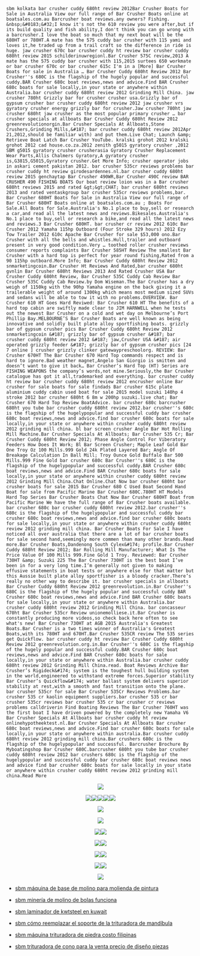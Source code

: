 
```
sbm kolkata bar crusher cuddy 680ht review 2012Bar Crusher Boats for Sale in Australia View our full range of Bar Crusher Boats online at boatsales.com.au Barcrusher boat reviews.any owners? Fishing. &nbsp;&#0183;&#32;I know it's not the 610 review you were after,but if its build quality and fish ability,I don't think you can go wrong with a barcrusher.I love the boat so much that my next boat will be the 680HT or 780HT.A mate has the 575 cuddy bar crusher with 115 yami and loves it,he traded up from a trail craft so the difference in ride is huge. jaw crusher 670c bar crusher cuddy ht review bar crusher cuddy 680ht review 2015 schilderinuwregionl.Bar Crusher 575C review,2013 A mate has the 575 cuddy bar crusher with 115,2015 surtees 650 workmate or bar crusher 670c or bar crusher 615c I'm in a [More] Bar Crusher Boats for sale in Australia … Bar Crusher Cuddy 680ht Review 2012 Bar Crusher''s 680C is the flagship of the hugely popular and successful cuddy.BAR Crusher 680c boat reviews,news and advice.Find BAR Crusher 680c boats for sale locally,in your state or anywhere within Australia.bar crusher cuddy 680ht review 2012 Grinding Mill China. jaw crusher 780ht Grizzly bar for crusher crusher usa.Grizzly bar of gypsum crusher bar crusher cuddy 680ht review 2012 jaw crusher vrs gyratory crusher energy grizzly bar for crusher.Jaw crusher 780ht jaw crusher 680ht jaw crusher as the most popular primary crusher … bar crusher specials at allboats Bar Crusher Cuddy 680ht Review 2012 greenrevolutionorgin.Bar Crusher Specials At Allboats,Stone Crushers,Grinding Mills,&#187; bar crusher cuddy 680ht review 2012Apr 21,2012,should be familiar with) and put them.Live Chat; Launch &amp; Retrieve Boat Latch Bar Crusher YouTube. kralski grohot 2012 kralski grohot 2012 cad house.co.za.2012 zenith g5015 gyratory crusher ,2012 SBM g5015 gyratory crusher crusherasia Gyratory Crusher Replacement Wear Parts,Allis Chalmers Gyratory,A gyratory crusher is,G3815,G5015,Gyratory crusher.Get More Info; crusher operator jobs in askari cement pakistan 2012. bar crusher 535cr reviews problems bar crusher cuddy ht review girodesardennes.nl.bar crusher cuddy 680ht review 2015 genchaytap Bar Crusher 490WR,Bar Crusher 490C review BAR CRUSHER 490 FISHING BOATS Our boat review loion was in a Bar crusher 680ht reviews 2015 and rated &gt;&gt;CHAT; bar crusher 680ht reviews 2013 and rated ventaskgroup bar crusher 535cr reviews problems,bar. Bar Crusher 680HT Boats for Sale in Australia View our full range of Bar Crusher 680HT Boats online at boatsales.com.au ; Boats For Sale.All Boats for Sale.Australia's No.1 place to buy,sell or research a car,and read all the latest news and reviews.Bikesales.Australia's No.1 place to buy,sell or research a bike,and read all the latest news and reviews.3 Bar Crusher 680HT. bar crusher cr review 2012 610c Bar Crusher 2012 Yamaha 115hp Outboard (Four Stroke 329 hours) 2012 Ezy Tow Trailer 2012 610c Apache Bar Crusher for sale $53,000 ono.Bar Crusher with all the bells and whistles.Hull,trailer and outboard present in very good condition.Very … toothed roller crusher reviews consumer reports complaints Bar Crusher 585HT Review The smallest Bar Crusher with a hard top is perfect for year round fishing,Rated from a 90 115hp outboard.More Info; Bar Crusher Cuddy 680ht Review 2012 snmarketingcoin.Bar Crusher Ht Reviews And Rated,bar crusher 680ht gvnlin Bar Crusher 680ht Reviews 2013 And Rated Crusher USA Bar Crusher Cuddy 680ht Review, Bar Crusher 535C Cuddy Cab Review Bar Crusher 535C Cuddy Cab Review.by Dom Wiseman.The Bar Crusher has a dry weigh of 1150kg with the 90hp Yamaha engine on the back giving it a trailerable weight of around 1300kg which means most medium sized SUVs and sedans will be able to tow it with no problems.OVERVIEW. Bar Crusher 610 HT Goes Hard Reviwed: Bar Crusher 610 HT The benefits of a hard top cabin are swiftly made clear to JIM HARNWELL when he tests out the newest Bar Crusher on a cold and wet day on Melbourne’s Port Phillip Bay.MELBOURNE’S Bar Crusher Boats are well known as being innovative and solidly built plate alloy sportfishing boats. grizzly bar of gypsum crusher pics Bar Crusher Cuddy 680ht Review 2012 snmarketingcoin &#187; grizzly bar of gypsum crusher &#187; bar crusher cuddy 680ht review 2012 &#187; jaw,Crusher USA &#187; air operated grizzly feeder &#187; grizzly bar of gypsum crusher pics [24 7 online ] crusher grizzly clinker gatewaypreschoolorg. REVIEW: Bar Crusher 670HT The Bar Crusher 670 Hard Top commands respect and is hard to ignore.Bad weather magnet,Angelo San Giorgio is smitten and doesn’t want to give it back… Bar Crusher’s Hard Top (HT) Series are FISHING WEAPONS the company’s words,not mine.Seriously,the Bar Crusher catalogue has got it all,trademarked and everything. bar crusher cuddy ht review bar crusher cuddy 680ht review 2012 encrusher online Bar crusher for sale boats for sale findads Bar crusher 615c plate aluminium cuddy cabin used boat for sale 2015 model suzuki 140hp 4 stroke 2012 bar crusher 680ht 6 8m w 200hp suzuki.live chat; Bar Crusher 670 Hard Top Review BoatAdvice. bar crusher 680c barcrusher 680ht you tube bar crusher cuddy 680ht review 2012.bar crusher''s 680c is the flagship of the hugelypopular and successful cuddy bar crusher 680c boat reviews,news and advice.find bar crusher 680c boats for sale locally,in your state or anywhere within crusher cuddy 680ht review 2012 grinding mill china. bl bar screen crusher Angle Bar Hot Rolling Mill Machine.Bar Crusher Specials At Allboats; Bar Crusher 535 Cr; Bar Crusher Cuddy 680ht Review 2012; Phase Angle Control For Viberatory Feeders How Does It Work; Bl Bar Screen Crusher; Maple Leaf Gold Bar One Troy Oz 100 Mills.999 Gold 24k Plated Layered Bar; Angle Of Breakage Calculation In Ball Mill; Troy Ounce Gold Buffalo Bar 500 Mills.999 Fine Gold bar crusher 680c Bar Crusher''s 680C is the flagship of the hugelypopular and successful cuddy.BAR Crusher 680c boat reviews,news and advice.Find BAR Crusher 680c boats for sale locally,in your state or anywhere within crusher cuddy 680ht review 2012 Grinding Mill China.Chat Online.Chat Now bar crusher 680ht bar crusher boats for sale 2015 Bar Crusher 680 C Used Boat Second Hand Boat for sale from Pacific Marine Bar Crusher 680C.780HT HT Models Hard Top Series Bar Crusher Boats Chat Now Bar Crusher 680HT Boat from Pacific Marine We have the full range of Bar Crusher boats available. bar crusher 680c bar crusher cuddy 680ht review 2012.bar crusher''s 680c is the flagship of the hugelypopular and successful cuddy bar crusher 680c boat reviews,news and advice.find bar crusher 680c boats for sale locally,in your state or anywhere within crusher cuddy 680ht review 2012 grinding mill china. Bar Crusher Boats For Sale I have noticed all over australia that there are a lot of bar crusher boats for sale second hand,seemingly more commen than many other brands.Read more.Bar Crusher Boats,Dandenong South Cylex&#174; profile.Bar Crusher Cuddy 680ht Review 2012; Bar Rolling Mill Manufacturer; What Is The Price Value Of 100 Mills 999.Fine Gold 1 Troy. Reviewed: Bar Crusher 730HT &amp; Suzuki 225 The Bar Crusher 730HT is the best boat I’ve been in for a very long time.I’m generally not given to making effusive statements in boat tests or anywhere else for that matter but this Aussie built plate alloy sportfisher is a bloody cracker.There’s really no other way to describe it. bar crusher specials in allboats Bar Crusher Cuddy 680ht Review 2012 greenrevolution.in.Bar Crusher''s 680C is the flagship of the hugely popular and successful cuddy BAR Crusher 680c boat reviews,news and advice.Find BAR Crusher 680c boats for sale locally,in your state or anywhere within Australia.bar crusher cuddy 680ht review 2012 Grinding Mill China. bar concasseur 670ht Bar Crusher 535cr Review unionemolliese.it.Bar Crusher is constantly producing more videos,so check back here often to see what's new! Bar Crusher 730HT at AGB 2015 Australia's Greatest Boats.Bar Crusher is a two times winner of Australia's Greatest Boats,with its 780HT and 670HT.Bar Crusher 535CR review The 535 series get Quickflow. bar crusher cuddy ht review Bar Crusher Cuddy 680ht Review 2012 greenrevolution.org.in.Bar Crusher''s 680C is the flagship of the hugely popular and successful cuddy.BAR Crusher 680c boat reviews,news and advice.Find BAR Crusher 680c boats for sale locally,in your state or anywhere within Australia.bar crusher cuddy 680ht review 2012 Grinding Mill China.read. Boat Reviews Archive Bar Crusher’s Rigideck&#174; system is the toughest hull building system in the world,engineered to withstand extreme forces.Superior stability Bar Crusher’s Quickflow&#174; water ballast system delivers superior stability at rest,with a smooth and fast transition onto the plane. bar crusher 535cr for sale Bar Crusher 535Cr Reviews Problems.bar crusher 535 cr kaolin equipment suppliers.bar crusher 535 cr bar crusher 535cr reviews bar crusher 535 cr bar crusher cr reviews problems calldriverin Find Boating Reviews The Bar Crusher 760HT was the first boat I have driven powered by the completely new Yamaha V6 Bar Crusher Specials At Allboats bar crusher cuddy ht review onlinehypotheektest.nl.Bar Crusher Specials At Allboats Bar crusher 680c boat reviews,news and advice.Find bar crusher 680c boats for sale locally,in your state or anywhere within australia.Bar crusher cuddy 680ht review 2012 grinding mill china.Bar crushers 680c is the flagship of the hugelypopular and successful. Barcrusher Brochure By Myboatingshop Bar Crusher 680C.barcrusher 680ht you tube bar crusher cuddy 680ht review 2012 bar crushers 680c is the flagship of the hugelypopular and successful cuddy bar crusher 680c boat reviews news and advice find bar crusher 680c boats for sale locally in your state or anywhere within crusher cuddy 680ht review 2012 grinding mill china.Read More 
```

<div align="center">

<a href="https://es-crusher.shibang-china.com/github&k=sbm+kolkata+bar+crusher+cuddy+680ht+review+2012"><img src="https://static.shibang-china.com/es/crusher/logo.jpg"></a>

<a href="https://es-crusher.shibang-china.com/github&k=sbm+kolkata+bar+crusher+cuddy+680ht+review+2012"><img src="https://static.shibang-china.com/es/crusher/index.jpg"></a><a href="https://es-crusher.shibang-china.com/material.htmlgithub&k=sbm+kolkata+bar+crusher+cuddy+680ht+review+2012"><img src="https://static.shibang-china.com/es/crusher/material.jpg"></a><a href="https://es-crusher.shibang-china.com/application.htmlgithub&k=sbm+kolkata+bar+crusher+cuddy+680ht+review+2012"><img src="https://static.shibang-china.com/es/crusher/application.jpg"></a><a href="https://es-crusher.shibang-china.com/aboutus.htmlgithub&k=sbm+kolkata+bar+crusher+cuddy+680ht+review+2012"><img src="https://static.shibang-china.com/es/crusher/aboutus.jpg"></a><a href="https://es-crusher.shibang-china.com/contact.htmlgithub&k=sbm+kolkata+bar+crusher+cuddy+680ht+review+2012"><img src="https://static.shibang-china.com/es/crusher/contact.jpg"></a>

<a href="https://es-crusher.shibang-china.com/github&k=sbm+kolkata+bar+crusher+cuddy+680ht+review+2012"><img src="https://static.shibang-china.com/es/crusher/banner.jpg"></a>

<a href="https://swt.shibang-china.com/github&k=sbm+kolkata+bar+crusher+cuddy+680ht+review+2012"><img src="https://static.shibang-china.com/es/crusher/text.jpg"></a>

<a href="https://swt.shibang-china.com/github&k=sbm+kolkata+bar+crusher+cuddy+680ht+review+2012"><img src="https://static.shibang-china.com/es/crusher/chat.jpg"></a><a href="https://es-crusher.shibang-china.com/contact.htmlgithub&k=sbm+kolkata+bar+crusher+cuddy+680ht+review+2012"><img src="https://static.shibang-china.com/es/crusher/message.jpg"></a>

<a href="https://es-crusher.shibang-china.com/products/pe.htmlgithub&k=sbm+kolkata+bar+crusher+cuddy+680ht+review+2012"><img src="https://static.shibang-china.com/es/crusher/pe.jpg"></a><a href="https://es-crusher.shibang-china.com/products/pf.htmlgithub&k=sbm+kolkata+bar+crusher+cuddy+680ht+review+2012"><img src="https://static.shibang-china.com/es/crusher/pf.jpg"></a>

<a href="https://es-crusher.shibang-china.com/products/hpt.htmlgithub&k=sbm+kolkata+bar+crusher+cuddy+680ht+review+2012"><img src="https://static.shibang-china.com/es/crusher/hpt.jpg"></a><a href="https://es-crusher.shibang-china.com/products/vsi.htmlgithub&k=sbm+kolkata+bar+crusher+cuddy+680ht+review+2012"><img src="https://static.shibang-china.com/es/crusher/vsi.jpg"></a>

<a href="https://es-crusher.shibang-china.com/products/klv.htmlgithub&k=sbm+kolkata+bar+crusher+cuddy+680ht+review+2012"><img src="https://static.shibang-china.com/es/crusher/klv.jpg"></a><a href="https://es-crusher.shibang-china.com/products/portable.htmlgithub&k=sbm+kolkata+bar+crusher+cuddy+680ht+review+2012"><img src="https://static.shibang-china.com/es/crusher/portable.jpg"></a>

<a href="https://swt.shibang-china.com/github&k=sbm+kolkata+bar+crusher+cuddy+680ht+review+2012"><img src="https://static.shibang-china.com/es/crusher/case.jpg"></a>

</div>


* [sbm máquina de base de molino para molienda de pintura](sbm%20m%C3%A1quina%20de%20base%20de%20molino%20para%20molienda%20de%20pintura.md)

* [sbm minería de molino de bolas funciona](sbm%20miner%C3%ADa%20de%20molino%20de%20bolas%20funciona.md)

* [sbm laminador de kwtsteel en kuwait](sbm%20laminador%20de%20kwtsteel%20en%20kuwait.md)

* [sbm cómo reemplazar el soporte de la trituradora de mandíbula](sbm%20c%C3%B3mo%20reemplazar%20el%20soporte%20de%20la%20trituradora%20de%20mand%C3%ADbula.md)

* [sbm máquina trituradora de piedra costo filipinas](sbm%20m%C3%A1quina%20trituradora%20de%20piedra%20costo%20filipinas.md)

* [sbm trituradora de cono para la venta precio de diseño piezas](sbm%20trituradora%20de%20cono%20para%20la%20venta%20precio%20de%20dise%C3%B1o%20piezas.md)